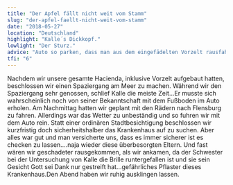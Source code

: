 ```yaml
---
title: "Der Apfel fällt nicht weit vom Stamm"
slug: "der-apfel-faellt-nicht-weit-vom-stamm"
date: "2018-05-27"
location: "Deutschland"
highlight: "Kalle´s Dickkopf."
lowlight: "Der Sturz."
advice: "Auto so parken, dass man aus dem eingefädelten Vorzelt rausfahren kann."
tfi: "6"
---
```


Nachdem wir unsere gesamte Hacienda, inklusive Vorzelt aufgebaut hatten, beschlossen wir einen Spaziergang am Meer zu machen. Während wir den Spaziergang sehr genossen, schlief Kalle die meiste Zeit...Er musste sich wahrscheinlich noch von seiner Bekanntschaft mit dem Fußboden im Auto erholen. Am Nachmittag hatten wir geplant mit den Rädern nach Flensburg zu fahren. Allerdings war das Wetter zu unbeständig und so fuhren wir mit dem Auto rein. Statt einer ordinären Stadtbesichtigung beschlossen wir kurzfristig doch sicherheitshalber das Krankenhaus auf zu suchen. Aber alles war gut und man versicherte uns, dass es immer sicherer ist es checken zu lassen....naja wieder diese überbesorgten Eltern. Und fast wären wir geschadeter rausgekommen, als wir ankamen, da der Schwester bei der Untersuchung von Kalle die Brille runtergefallen ist und sie sein Gesicht Gott sei Dank nur gestreift hat...gefährliches Pflaster dieses Krankenhaus.Den Abend haben wir ruhig ausklingen lassen.
